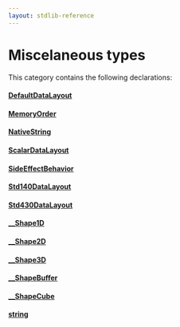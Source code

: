 ```yaml
---
layout: stdlib-reference
---
```

# Miscelaneous types

This category contains the following declarations:

#### [DefaultDataLayout](defaultdatalayout-07b/index)

#### [MemoryOrder](memoryorder-06/index)

#### [NativeString](nativestring-06/index)

#### [ScalarDataLayout](scalardatalayout-06a/index)

#### [SideEffectBehavior](sideeffectbehavior-04a/index)

#### [Std140DataLayout](std140datalayout-06a/index)

#### [Std430DataLayout](std430datalayout-06a/index)

#### [\_\_Shape1D](0_shape1d-028/index)

#### [\_\_Shape2D](0_shape2d-028/index)

#### [\_\_Shape3D](0_shape3d-028/index)

#### [\_\_ShapeBuffer](0_shapebuffer-027/index)

#### [\_\_ShapeCube](0_shapecube-027/index)

#### [string](string)


<!-- RTD-TOC-START
```{toctree}
:titlesonly:
:hidden:

DefaultDataLayout <defaultdatalayout-07b/index>
MemoryOrder <memoryorder-06/index>
NativeString <nativestring-06/index>
ScalarDataLayout <scalardatalayout-06a/index>
SideEffectBehavior <sideeffectbehavior-04a/index>
Std140DataLayout <std140datalayout-06a/index>
Std430DataLayout <std430datalayout-06a/index>
__Shape1D <0_shape1d-028/index>
__Shape2D <0_shape2d-028/index>
__Shape3D <0_shape3d-028/index>
__ShapeBuffer <0_shapebuffer-027/index>
__ShapeCube <0_shapecube-027/index>
string <string>
```
RTD-TOC-END -->
